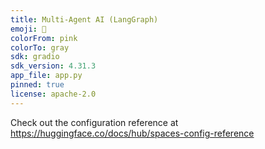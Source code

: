 ```yaml
---
title: Multi-Agent AI (LangGraph)
emoji: 🧠
colorFrom: pink
colorTo: gray
sdk: gradio
sdk_version: 4.31.3
app_file: app.py
pinned: true
license: apache-2.0
---
```


Check out the configuration reference at https://huggingface.co/docs/hub/spaces-config-reference
